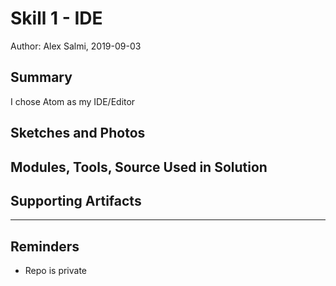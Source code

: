 #  Skill 1 - IDE

Author: Alex Salmi, 2019-09-03

## Summary
I chose Atom as my IDE/Editor

## Sketches and Photos


## Modules, Tools, Source Used in Solution


## Supporting Artifacts


-----

## Reminders
- Repo is private
